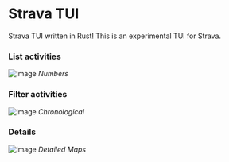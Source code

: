 Strava TUI
==========

Strava TUI written in Rust! This is an experimental TUI for Strava.

### List activities

![image](https://github.com/dantleech/strava-rs/assets/530801/7187befb-65e2-4fbc-b5b4-8710510c5e1a)
*Numbers*

### Filter activities

![image](https://github.com/dantleech/strava-rs/assets/530801/42a5a2e2-0925-4d1f-a780-e1a5d11b0ab1)
*Chronological*

### Details

![image](https://github.com/dantleech/strava-rs/assets/530801/633ea4ff-12c8-4ead-817b-80db8efcf61a)
*Detailed Maps*
